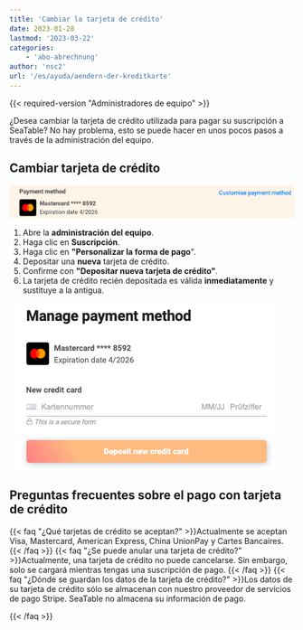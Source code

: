 ```yaml
---
title: 'Cambiar la tarjeta de crédito'
date: 2023-01-28
lastmod: '2023-03-22'
categories:
    - 'abo-abrechnung'
author: 'nsc2'
url: '/es/ayuda/aendern-der-kreditkarte'
---
```


{{< required-version "Administradores de equipo" >}}

¿Desea cambiar la tarjeta de crédito utilizada para pagar su suscripción a SeaTable? No hay problema, esto se puede hacer en unos pocos pasos a través de la administración del equipo.

## Cambiar tarjeta de crédito

![Cambie su tarjeta de crédito fácilmente a través de la gestión del equipo](images/Aendern-der-Kreditkarte-1-1.png)

1. Abre la **administración del equipo**.
2. Haga clic en **Suscripción**.
3. Haga clic en **"Personalizar la forma de pago**".
4. Depositar una **nueva** tarjeta de crédito.
5. Confirme con **"Depositar nueva tarjeta de crédito"**.
6. La tarjeta de crédito recién depositada es válida **inmediatamente** y sustituye a la antigua.

![Depositar una nueva tarjeta de crédito ](images/Hinterlegen-einer-neuen-Kreditkarte-1.png)

## Preguntas frecuentes sobre el pago con tarjeta de crédito

{{< faq "¿Qué tarjetas de crédito se aceptan?" >}}Actualmente se aceptan Visa, Mastercard, American Express, China UnionPay y Cartes Bancaires.
{{< /faq >}}
{{< faq "¿Se puede anular una tarjeta de crédito?" >}}Actualmente, una tarjeta de crédito no puede cancelarse. Sin embargo, solo se cargará mientras tengas una suscripción de pago.
{{< /faq >}}
{{< faq "¿Dónde se guardan los datos de la tarjeta de crédito?" >}}Los datos de su tarjeta de crédito sólo se almacenan con nuestro proveedor de servicios de pago Stripe. SeaTable no almacena su información de pago.

{{< /faq >}}
